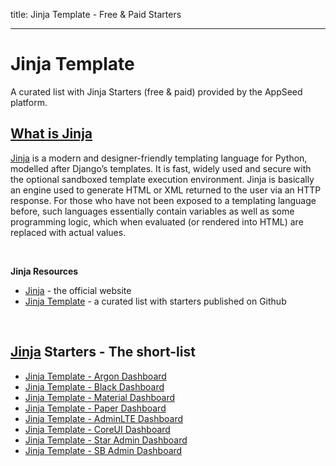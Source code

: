 title: Jinja Template - Free & Paid Starters  

---

# Jinja Template

A curated list with Jinja Starters (free & paid) provided by the AppSeed platform. 

## [What is Jinja](/what-is/jinja/)

[Jinja](https://jinja.palletsprojects.com/en/2.11.x/) is a modern and designer-friendly templating language for Python, modelled after Django’s templates. It is fast, widely used and secure with the optional sandboxed template execution environment. Jinja is basically an engine used to generate HTML or XML returned to the user via an HTTP response.
For those who have not been exposed to a templating language before, such languages essentially contain variables as well as some programming logic, which when evaluated (or rendered into HTML) are replaced with actual values. 

<br />

**Jinja Resources**

- [Jinja](https://jinja.palletsprojects.com/en/2.11.x/) - the official website
- [Jinja Template](https://github.com/app-generator/jinja-template) - a curated list with starters published on Github

<br />

## [Jinja](https://jinja.palletsprojects.com/en/2.11.x/) Starters - The short-list

- [Jinja Template - Argon Dashboard](./jinja-template-argon-dashboard/)
- [Jinja Template - Black Dashboard](./jinja-template-black-dashboard/)
- [Jinja Template - Material Dashboard](./jinja-template-material-dashboard/)
- [Jinja Template - Paper Dashboard](./jinja-template-paper-dashboard/)
- [Jinja Template - AdminLTE Dashboard](./jinja-template-adminlte-dashboard/)
- [Jinja Template - CoreUI Dashboard](./jinja-template-coreui-dashboard/)
- [Jinja Template - Star Admin Dashboard](./jinja-template-star-admin-dashboard/)
- [Jinja Template - SB Admin Dashboard](./jinja-template-sb-admin-dashboard/)
